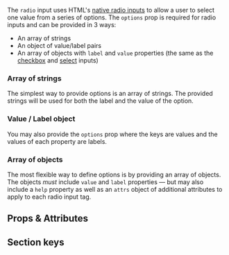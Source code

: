 <InputPageHero
title="Radio input"
icon="IconInputRadio"
:pro="false"
project-price=""
data-price=""></InputPageHero>

The `radio` input uses HTML's [native radio inputs](https://developer.mozilla.org/en-US/docs/Web/HTML/Element/input/radio) to allow a user to select one value from a series of options. The `options` prop is required for radio inputs and can be provided in 3 ways:

- An array of strings
- An object of value/label pairs
- An array of objects with `label` and `value` properties (the same as the [checkbox](/inputs/checkbox) and [select](/inputs/select) inputs)

### Array of strings

The simplest way to provide options is an array of strings. The provided strings will be used for both the label and the value of the option.

<example
name="Radio input"
file="/_content/examples/radio-strings/radio-strings.vue"></example>

### Value / Label object

You may also provide the `options` prop where the keys are values and the values of each property are labels.

<example
name="Radio input"
file="/_content/examples/radio-object/radio-object.vue"></example>

### Array of objects

The most flexible way to define options is by providing an array of objects. The objects _must_ include `value` and `label` properties — but may also include a `help` property as well as an `attrs` object of additional attributes to apply to each radio input tag.

<example
name="Radio input"
file="/_content/examples/radio-objects/radio-objects.vue"></example>

## Props & Attributes

<reference-table input="radio" :data="[{prop: 'options', type: 'Array/Object', default: '[]', description: 'An object of value/label pairs or an array of strings, or an array of objects that <em>must</em> contain a label and value property.'}]">
</reference-table>

## Section keys

<reference-table type="sectionKeys" primary="section-key" :data="[{'section-key': 'decorator', description: 'Responsible for the element immediately following the input element — usually used for styling.'}, { 'section-key': 'legend', description: 'Responsible for the fieldset’s legend element.'}, {'section-key': 'fieldset', description: 'Responsible for the fieldset when multiple options are available.'}, {'section-key': 'options', description: 'Responsible for the wrapper element around all of the option items.'},{'section-key': 'option', description: 'Responsible for the wrapper around each item in the options.'}]">
</reference-table>
